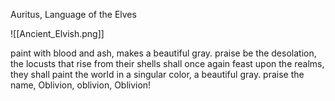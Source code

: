 Auritus, Language of the Elves

![[Ancient_Elvish.png]]

paint with blood and ash, makes a beautiful gray. praise be the desolation, the locusts that rise from their shells shall once again feast upon the realms, they shall paint the world in a singular color, a beautiful gray. praise the name, Oblivion, oblivion, Oblivion!